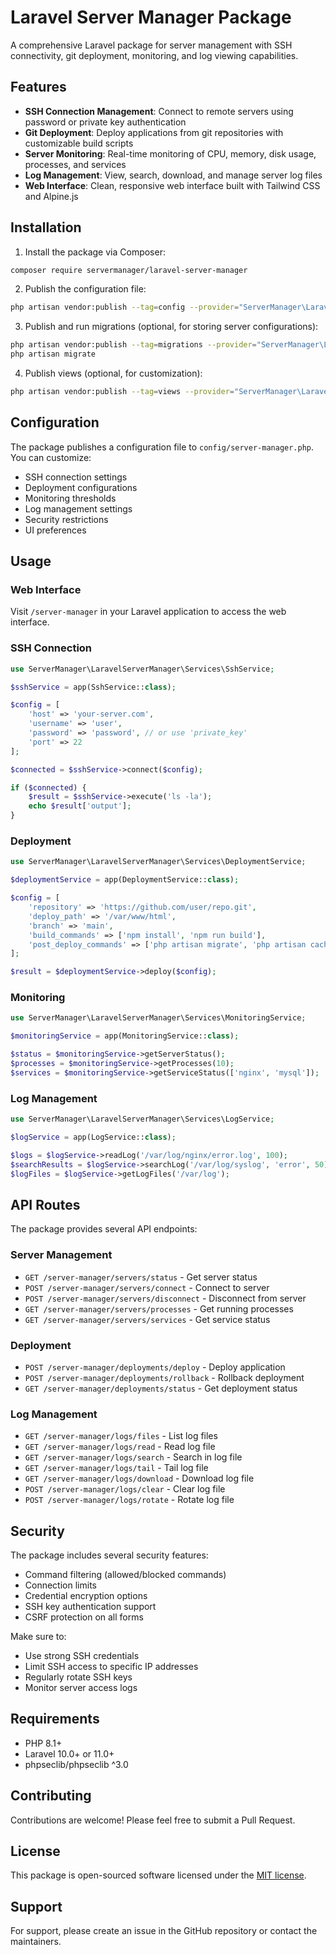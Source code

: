 # Laravel Server Manager Package

A comprehensive Laravel package for server management with SSH connectivity, git deployment, monitoring, and log viewing capabilities.

## Features

- **SSH Connection Management**: Connect to remote servers using password or private key authentication
- **Git Deployment**: Deploy applications from git repositories with customizable build scripts
- **Server Monitoring**: Real-time monitoring of CPU, memory, disk usage, processes, and services
- **Log Management**: View, search, download, and manage server log files
- **Web Interface**: Clean, responsive web interface built with Tailwind CSS and Alpine.js

## Installation

1. Install the package via Composer:

```bash
composer require servermanager/laravel-server-manager
```

2. Publish the configuration file:

```bash
php artisan vendor:publish --tag=config --provider="ServerManager\LaravelServerManager\ServerManagerServiceProvider"
```

3. Publish and run migrations (optional, for storing server configurations):

```bash
php artisan vendor:publish --tag=migrations --provider="ServerManager\LaravelServerManager\ServerManagerServiceProvider"
php artisan migrate
```

4. Publish views (optional, for customization):

```bash
php artisan vendor:publish --tag=views --provider="ServerManager\LaravelServerManager\ServerManagerServiceProvider"
```

## Configuration

The package publishes a configuration file to `config/server-manager.php`. You can customize:

- SSH connection settings
- Deployment configurations
- Monitoring thresholds
- Log management settings
- Security restrictions
- UI preferences

## Usage

### Web Interface

Visit `/server-manager` in your Laravel application to access the web interface.

### SSH Connection

```php
use ServerManager\LaravelServerManager\Services\SshService;

$sshService = app(SshService::class);

$config = [
    'host' => 'your-server.com',
    'username' => 'user',
    'password' => 'password', // or use 'private_key'
    'port' => 22
];

$connected = $sshService->connect($config);

if ($connected) {
    $result = $sshService->execute('ls -la');
    echo $result['output'];
}
```

### Deployment

```php
use ServerManager\LaravelServerManager\Services\DeploymentService;

$deploymentService = app(DeploymentService::class);

$config = [
    'repository' => 'https://github.com/user/repo.git',
    'deploy_path' => '/var/www/html',
    'branch' => 'main',
    'build_commands' => ['npm install', 'npm run build'],
    'post_deploy_commands' => ['php artisan migrate', 'php artisan cache:clear']
];

$result = $deploymentService->deploy($config);
```

### Monitoring

```php
use ServerManager\LaravelServerManager\Services\MonitoringService;

$monitoringService = app(MonitoringService::class);

$status = $monitoringService->getServerStatus();
$processes = $monitoringService->getProcesses(10);
$services = $monitoringService->getServiceStatus(['nginx', 'mysql']);
```

### Log Management

```php
use ServerManager\LaravelServerManager\Services\LogService;

$logService = app(LogService::class);

$logs = $logService->readLog('/var/log/nginx/error.log', 100);
$searchResults = $logService->searchLog('/var/log/syslog', 'error', 50);
$logFiles = $logService->getLogFiles('/var/log');
```

## API Routes

The package provides several API endpoints:

### Server Management
- `GET /server-manager/servers/status` - Get server status
- `POST /server-manager/servers/connect` - Connect to server
- `POST /server-manager/servers/disconnect` - Disconnect from server
- `GET /server-manager/servers/processes` - Get running processes
- `GET /server-manager/servers/services` - Get service status

### Deployment
- `POST /server-manager/deployments/deploy` - Deploy application
- `POST /server-manager/deployments/rollback` - Rollback deployment
- `GET /server-manager/deployments/status` - Get deployment status

### Log Management
- `GET /server-manager/logs/files` - List log files
- `GET /server-manager/logs/read` - Read log file
- `GET /server-manager/logs/search` - Search in log file
- `GET /server-manager/logs/tail` - Tail log file
- `GET /server-manager/logs/download` - Download log file
- `POST /server-manager/logs/clear` - Clear log file
- `POST /server-manager/logs/rotate` - Rotate log file

## Security

The package includes several security features:

- Command filtering (allowed/blocked commands)
- Connection limits
- Credential encryption options
- SSH key authentication support
- CSRF protection on all forms

Make sure to:
- Use strong SSH credentials
- Limit SSH access to specific IP addresses
- Regularly rotate SSH keys
- Monitor server access logs

## Requirements

- PHP 8.1+
- Laravel 10.0+ or 11.0+
- phpseclib/phpseclib ^3.0

## Contributing

Contributions are welcome! Please feel free to submit a Pull Request.

## License

This package is open-sourced software licensed under the [MIT license](LICENSE).

## Support

For support, please create an issue in the GitHub repository or contact the maintainers.